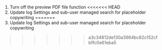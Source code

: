 1. Turn off the preview PDF file function
<<<<<<< HEAD
2. Update log Settings and sub-user managed search for placeholder copywriting
=======
2. Update log Settings and sub-user managed search for placeholder copywriting
>>>>>>> a3c34812de130a3964bc82c152cfbffc0e61eba5
